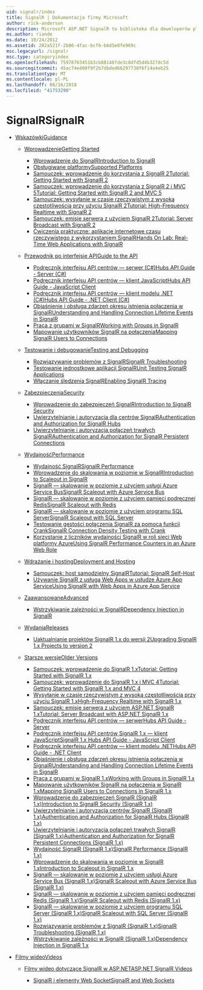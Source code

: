 ```yaml
---
uid: signalr/index
title: SignalR | Dokumentacja firmy Microsoft
author: rick-anderson
description: Microsoft ASP.NET SignalR to biblioteka dla deweloperów platformy ASP.NET, która upraszcza proces dodawania funkcji sieci web w czasie rzeczywistym do aplikacji.
ms.author: riande
ms.date: 10/24/2012
ms.assetid: 282a521f-2b86-4fac-bcf6-b6d5e0fe969c
msc.legacyurl: /signalr
msc.type: categoryindex
ms.openlocfilehash: 75978763451b3cb88146fde3c8dfd5d4b327dc5d
ms.sourcegitcommit: 45ac74e400f9f2b7dbded66297730f6f14a4eb25
ms.translationtype: MT
ms.contentlocale: pl-PL
ms.lasthandoff: 08/16/2018
ms.locfileid: "41753298"
---
```

<a name="signalr"></a><span data-ttu-id="076a4-103">SignalR</span><span class="sxs-lookup"><span data-stu-id="076a4-103">SignalR</span></span>
====================
- [<span data-ttu-id="076a4-104">Wskazówki</span><span class="sxs-lookup"><span data-stu-id="076a4-104">Guidance</span></span>](overview/index.md)

    - [<span data-ttu-id="076a4-105">Wprowadzenie</span><span class="sxs-lookup"><span data-stu-id="076a4-105">Getting Started</span></span>](overview/getting-started/index.md)

        - [<span data-ttu-id="076a4-106">Wprowadzenie do SignalR</span><span class="sxs-lookup"><span data-stu-id="076a4-106">Introduction to SignalR</span></span>](overview/getting-started/introduction-to-signalr.md)
        - [<span data-ttu-id="076a4-107">Obsługiwane platformy</span><span class="sxs-lookup"><span data-stu-id="076a4-107">Supported Platforms</span></span>](overview/getting-started/supported-platforms.md)
        - [<span data-ttu-id="076a4-108">Samouczek: wprowadzenie do korzystania z SignalR 2</span><span class="sxs-lookup"><span data-stu-id="076a4-108">Tutorial: Getting Started with SignalR 2</span></span>](overview/getting-started/tutorial-getting-started-with-signalr.md)
        - [<span data-ttu-id="076a4-109">Samouczek: wprowadzenie do korzystania z SignalR 2 i MVC 5</span><span class="sxs-lookup"><span data-stu-id="076a4-109">Tutorial: Getting Started with SignalR 2 and MVC 5</span></span>](overview/getting-started/tutorial-getting-started-with-signalr-and-mvc.md)
        - [<span data-ttu-id="076a4-110">Samouczek: wysyłanie w czasie rzeczywistym z wysoką częstotliwością przy użyciu SignalR 2</span><span class="sxs-lookup"><span data-stu-id="076a4-110">Tutorial: High-Frequency Realtime with SignalR 2</span></span>](overview/getting-started/tutorial-high-frequency-realtime-with-signalr.md)
        - [<span data-ttu-id="076a4-111">Samouczek: emisje serwera z użyciem SignalR 2</span><span class="sxs-lookup"><span data-stu-id="076a4-111">Tutorial: Server Broadcast with SignalR 2</span></span>](overview/getting-started/tutorial-server-broadcast-with-signalr.md)
        - [<span data-ttu-id="076a4-112">Ćwiczenia praktyczne: aplikacje internetowe czasu rzeczywistego z wykorzystaniem SignalR</span><span class="sxs-lookup"><span data-stu-id="076a4-112">Hands On Lab: Real-Time Web Applications with SignalR</span></span>](overview/getting-started/real-time-web-applications-with-signalr.md)
    - [<span data-ttu-id="076a4-113">Przewodnik po interfejsie API</span><span class="sxs-lookup"><span data-stu-id="076a4-113">Guide to the API</span></span>](overview/guide-to-the-api/index.md)

        - [<span data-ttu-id="076a4-114">Podręcznik interfejsu API centrów — serwer (C#)</span><span class="sxs-lookup"><span data-stu-id="076a4-114">Hubs API Guide - Server (C#)</span></span>](overview/guide-to-the-api/hubs-api-guide-server.md)
        - [<span data-ttu-id="076a4-115">Podręcznik interfejsu API centrów — klient JavaScript</span><span class="sxs-lookup"><span data-stu-id="076a4-115">Hubs API Guide - JavaScript Client</span></span>](overview/guide-to-the-api/hubs-api-guide-javascript-client.md)
        - [<span data-ttu-id="076a4-116">Podręcznik interfejsu API centrów — klient modelu .NET (C#)</span><span class="sxs-lookup"><span data-stu-id="076a4-116">Hubs API Guide - .NET Client (C#)</span></span>](overview/guide-to-the-api/hubs-api-guide-net-client.md)
        - [<span data-ttu-id="076a4-117">Objaśnienie i obsługa zdarzeń okresu istnienia połączenia w SignalR</span><span class="sxs-lookup"><span data-stu-id="076a4-117">Understanding and Handling Connection Lifetime Events in SignalR</span></span>](overview/guide-to-the-api/handling-connection-lifetime-events.md)
        - [<span data-ttu-id="076a4-118">Praca z grupami w SignalR</span><span class="sxs-lookup"><span data-stu-id="076a4-118">Working with Groups in SignalR</span></span>](overview/guide-to-the-api/working-with-groups.md)
        - [<span data-ttu-id="076a4-119">Mapowanie użytkowników SignalR na połączenia</span><span class="sxs-lookup"><span data-stu-id="076a4-119">Mapping SignalR Users to Connections</span></span>](overview/guide-to-the-api/mapping-users-to-connections.md)
    - [<span data-ttu-id="076a4-120">Testowanie i debugowanie</span><span class="sxs-lookup"><span data-stu-id="076a4-120">Testing and Debugging</span></span>](overview/testing-and-debugging/index.md)

        - [<span data-ttu-id="076a4-121">Rozwiązywanie problemów z SignalR</span><span class="sxs-lookup"><span data-stu-id="076a4-121">SignalR Troubleshooting</span></span>](overview/testing-and-debugging/troubleshooting.md)
        - [<span data-ttu-id="076a4-122">Testowanie jednostkowe aplikacji SignalR</span><span class="sxs-lookup"><span data-stu-id="076a4-122">Unit Testing SignalR Applications</span></span>](overview/testing-and-debugging/unit-testing-signalr-applications.md)
        - [<span data-ttu-id="076a4-123">Włączanie śledzenia SignalR</span><span class="sxs-lookup"><span data-stu-id="076a4-123">Enabling SignalR Tracing</span></span>](overview/testing-and-debugging/enabling-signalr-tracing.md)
    - [<span data-ttu-id="076a4-124">Zabezpieczenia</span><span class="sxs-lookup"><span data-stu-id="076a4-124">Security</span></span>](overview/security/index.md)

        - [<span data-ttu-id="076a4-125">Wprowadzenie do zabezpieczeń SignalR</span><span class="sxs-lookup"><span data-stu-id="076a4-125">Introduction to SignalR Security</span></span>](overview/security/introduction-to-security.md)
        - [<span data-ttu-id="076a4-126">Uwierzytelnianie i autoryzacja dla centrów SignalR</span><span class="sxs-lookup"><span data-stu-id="076a4-126">Authentication and Authorization for SignalR Hubs</span></span>](overview/security/hub-authorization.md)
        - [<span data-ttu-id="076a4-127">Uwierzytelnianie i autoryzacja połączeń trwałych SignalR</span><span class="sxs-lookup"><span data-stu-id="076a4-127">Authentication and Authorization for SignalR Persistent Connections</span></span>](overview/security/persistent-connection-authorization.md)
    - [<span data-ttu-id="076a4-128">Wydajność</span><span class="sxs-lookup"><span data-stu-id="076a4-128">Performance</span></span>](overview/performance/index.md)

        - [<span data-ttu-id="076a4-129">Wydajność SignalR</span><span class="sxs-lookup"><span data-stu-id="076a4-129">SignalR Performance</span></span>](overview/performance/signalr-performance.md)
        - [<span data-ttu-id="076a4-130">Wprowadzenie do skalowania w poziomie w SignalR</span><span class="sxs-lookup"><span data-stu-id="076a4-130">Introduction to Scaleout in SignalR</span></span>](overview/performance/scaleout-in-signalr.md)
        - [<span data-ttu-id="076a4-131">SignalR — skalowanie w poziomie z użyciem usługi Azure Service Bus</span><span class="sxs-lookup"><span data-stu-id="076a4-131">SignalR Scaleout with Azure Service Bus</span></span>](overview/performance/scaleout-with-windows-azure-service-bus.md)
        - [<span data-ttu-id="076a4-132">SignalR — skalowanie w poziomie z użyciem pamięci podręcznej Redis</span><span class="sxs-lookup"><span data-stu-id="076a4-132">SignalR Scaleout with Redis</span></span>](overview/performance/scaleout-with-redis.md)
        - [<span data-ttu-id="076a4-133">SignalR — skalowanie w poziomie z użyciem programu SQL Server</span><span class="sxs-lookup"><span data-stu-id="076a4-133">SignalR Scaleout with SQL Server</span></span>](overview/performance/scaleout-with-sql-server.md)
        - [<span data-ttu-id="076a4-134">Testowanie gęstości połączenia SignalR za pomocą funkcji Crank</span><span class="sxs-lookup"><span data-stu-id="076a4-134">SignalR Connection Density Testing with Crank</span></span>](overview/performance/signalr-connection-density-testing-with-crank.md)
        - [<span data-ttu-id="076a4-135">Korzystanie z liczników wydajności SignalR w roli sieci Web platformy Azure</span><span class="sxs-lookup"><span data-stu-id="076a4-135">Using SignalR Performance Counters in an Azure Web Role</span></span>](overview/performance/using-signalr-performance-counters-in-an-azure-web-role.md)
    - [<span data-ttu-id="076a4-136">Wdrażanie i hosting</span><span class="sxs-lookup"><span data-stu-id="076a4-136">Deployment and Hosting</span></span>](overview/deployment/index.md)

        - [<span data-ttu-id="076a4-137">Samouczek: host samodzielny SignalR</span><span class="sxs-lookup"><span data-stu-id="076a4-137">Tutorial: SignalR Self-Host</span></span>](overview/deployment/tutorial-signalr-self-host.md)
        - [<span data-ttu-id="076a4-138">Używanie SignalR z usługą Web Apps w usłudze Azure App Service</span><span class="sxs-lookup"><span data-stu-id="076a4-138">Using SignalR with Web Apps in Azure App Service</span></span>](overview/deployment/using-signalr-with-azure-web-sites.md)
    - [<span data-ttu-id="076a4-139">Zaawansowane</span><span class="sxs-lookup"><span data-stu-id="076a4-139">Advanced</span></span>](overview/advanced/index.md)

        - [<span data-ttu-id="076a4-140">Wstrzykiwanie zależności w SignalR</span><span class="sxs-lookup"><span data-stu-id="076a4-140">Dependency Injection in SignalR</span></span>](overview/advanced/dependency-injection.md)
    - [<span data-ttu-id="076a4-141">Wydania</span><span class="sxs-lookup"><span data-stu-id="076a4-141">Releases</span></span>](overview/releases/index.md)

        - [<span data-ttu-id="076a4-142">Uaktualnianie projektów SignalR 1.x do wersji 2</span><span class="sxs-lookup"><span data-stu-id="076a4-142">Upgrading SignalR 1.x Projects to version 2</span></span>](overview/releases/upgrading-signalr-1x-projects-to-20.md)
    - [<span data-ttu-id="076a4-143">Starsze wersje</span><span class="sxs-lookup"><span data-stu-id="076a4-143">Older Versions</span></span>](overview/older-versions/index.md)

        - [<span data-ttu-id="076a4-144">Samouczek: wprowadzenie do SignalR 1.x</span><span class="sxs-lookup"><span data-stu-id="076a4-144">Tutorial: Getting Started with SignalR 1.x</span></span>](overview/older-versions/tutorial-getting-started-with-signalr.md)
        - [<span data-ttu-id="076a4-145">Samouczek: wprowadzenie do SignalR 1.x i MVC 4</span><span class="sxs-lookup"><span data-stu-id="076a4-145">Tutorial: Getting Started with SignalR 1.x and MVC 4</span></span>](overview/older-versions/tutorial-getting-started-with-signalr-and-mvc-4.md)
        - [<span data-ttu-id="076a4-146">Wysyłanie w czasie rzeczywistym z wysoką częstotliwością przy użyciu SignalR 1.x</span><span class="sxs-lookup"><span data-stu-id="076a4-146">High-Frequency Realtime with SignalR 1.x</span></span>](overview/older-versions/tutorial-high-frequency-realtime-with-signalr.md)
        - [<span data-ttu-id="076a4-147">Samouczek: emisje serwera z użyciem ASP.NET SignalR 1.x</span><span class="sxs-lookup"><span data-stu-id="076a4-147">Tutorial: Server Broadcast with ASP.NET SignalR 1.x</span></span>](overview/older-versions/tutorial-server-broadcast-with-aspnet-signalr.md)
        - [<span data-ttu-id="076a4-148">Podręcznik interfejsu API centrów — serwer</span><span class="sxs-lookup"><span data-stu-id="076a4-148">Hubs API Guide - Server</span></span>](overview/older-versions/signalr-1x-hubs-api-guide-server.md)
        - [<span data-ttu-id="076a4-149">Podręcznik interfejsu API centrów SignalR 1.x — klient JavaScript</span><span class="sxs-lookup"><span data-stu-id="076a4-149">SignalR 1.x Hubs API Guide - JavaScript Client</span></span>](overview/older-versions/signalr-1x-hubs-api-guide-javascript-client.md)
        - [<span data-ttu-id="076a4-150">Podręcznik interfejsu API centrów — klient modelu .NET</span><span class="sxs-lookup"><span data-stu-id="076a4-150">Hubs API Guide - .NET Client</span></span>](overview/older-versions/signalr-1x-hubs-api-guide-net-client.md)
        - [<span data-ttu-id="076a4-151">Objaśnienie i obsługa zdarzeń okresu istnienia połączenia w SignalR</span><span class="sxs-lookup"><span data-stu-id="076a4-151">Understanding and Handling Connection Lifetime Events in SignalR</span></span>](overview/older-versions/handling-connection-lifetime-events.md)
        - [<span data-ttu-id="076a4-152">Praca z grupami w SignalR 1.x</span><span class="sxs-lookup"><span data-stu-id="076a4-152">Working with Groups in SignalR 1.x</span></span>](overview/older-versions/working-with-groups.md)
        - [<span data-ttu-id="076a4-153">Mapowanie użytkowników SignalR na połączenia w SignalR 1.x</span><span class="sxs-lookup"><span data-stu-id="076a4-153">Mapping SignalR Users to Connections in SignalR 1.x</span></span>](overview/older-versions/mapping-users-to-connections.md)
        - [<span data-ttu-id="076a4-154">Wprowadzenie do zabezpieczeń SignalR (SignalR 1.x)</span><span class="sxs-lookup"><span data-stu-id="076a4-154">Introduction to SignalR Security (SignalR 1.x)</span></span>](overview/older-versions/introduction-to-security.md)
        - [<span data-ttu-id="076a4-155">Uwierzytelnianie i autoryzacja centrów SignalR (SignalR 1.x)</span><span class="sxs-lookup"><span data-stu-id="076a4-155">Authentication and Authorization for SignalR Hubs (SignalR 1.x)</span></span>](overview/older-versions/hub-authorization.md)
        - [<span data-ttu-id="076a4-156">Uwierzytelnianie i autoryzacja połączeń trwałych SignalR (SignalR 1.x)</span><span class="sxs-lookup"><span data-stu-id="076a4-156">Authentication and Authorization for SignalR Persistent Connections (SignalR 1.x)</span></span>](overview/older-versions/persistent-connection-authorization.md)
        - [<span data-ttu-id="076a4-157">Wydajność SignalR (SignalR 1.x)</span><span class="sxs-lookup"><span data-stu-id="076a4-157">SignalR Performance (SignalR 1.x)</span></span>](overview/older-versions/signalr-performance.md)
        - [<span data-ttu-id="076a4-158">Wprowadzenie do skalowania w poziomie w SignalR 1.x</span><span class="sxs-lookup"><span data-stu-id="076a4-158">Introduction to Scaleout in SignalR 1.x</span></span>](overview/older-versions/scaleout-in-signalr.md)
        - [<span data-ttu-id="076a4-159">SignalR — skalowanie w poziomie z użyciem usługi Azure Service Bus (SignalR 1.x)</span><span class="sxs-lookup"><span data-stu-id="076a4-159">SignalR Scaleout with Azure Service Bus (SignalR 1.x)</span></span>](overview/older-versions/scaleout-with-windows-azure-service-bus.md)
        - [<span data-ttu-id="076a4-160">SignalR — skalowanie w poziomie z użyciem pamięci podręcznej Redis (SignalR 1.x)</span><span class="sxs-lookup"><span data-stu-id="076a4-160">SignalR Scaleout with Redis (SignalR 1.x)</span></span>](overview/older-versions/scaleout-with-redis.md)
        - [<span data-ttu-id="076a4-161">SignalR — skalowanie w poziomie z użyciem programu SQL Server (SignalR 1.x)</span><span class="sxs-lookup"><span data-stu-id="076a4-161">SignalR Scaleout with SQL Server (SignalR 1.x)</span></span>](overview/older-versions/scaleout-with-sql-server.md)
        - [<span data-ttu-id="076a4-162">Rozwiązywanie problemów z SignalR (SignalR 1.x)</span><span class="sxs-lookup"><span data-stu-id="076a4-162">SignalR Troubleshooting (SignalR 1.x)</span></span>](overview/older-versions/troubleshooting.md)
        - [<span data-ttu-id="076a4-163">Wstrzykiwanie zależności w SignalR (SignalR 1.x)</span><span class="sxs-lookup"><span data-stu-id="076a4-163">Dependency Injection in SignalR 1.x</span></span>](overview/older-versions/dependency-injection.md)
- [<span data-ttu-id="076a4-164">Filmy wideo</span><span class="sxs-lookup"><span data-stu-id="076a4-164">Videos</span></span>](videos/index.md)

    - [<span data-ttu-id="076a4-165">Filmy wideo dotyczące SignalR w ASP.NET</span><span class="sxs-lookup"><span data-stu-id="076a4-165">ASP.NET SignalR Videos</span></span>](videos/getting-started/index.md)

        - [<span data-ttu-id="076a4-166">SignalR i elementy Web Socket</span><span class="sxs-lookup"><span data-stu-id="076a4-166">SignalR and Web Sockets</span></span>](videos/getting-started/signalr-and-web-sockets.md)
